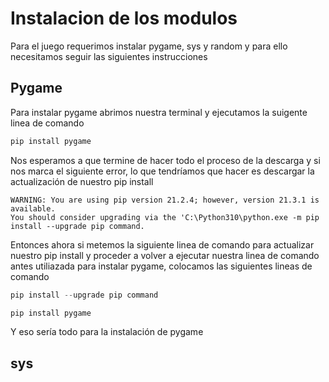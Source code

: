# Instalacion de los modulos
Para el juego requerimos instalar pygame, sys y random y para ello necesitamos seguir las siguientes instrucciones
## **Pygame**
Para instalar pygame abrimos nuestra terminal y ejecutamos la suigente linea de comando 
```python
pip install pygame
```
Nos esperamos a que termine de hacer todo el proceso de la descarga y si nos marca el siguiente error, lo que tendríamos que hacer es descargar la actualización de nuestro pip install
```
WARNING: You are using pip version 21.2.4; however, version 21.3.1 is available. 
You should consider upgrading via the 'C:\Python310\python.exe -m pip install --upgrade pip command.
```
Entonces ahora si metemos la siguiente linea de comando para actualizar nuestro pip install y proceder a volver a ejecutar nuestra linea de comando antes utiliazada para instalar pygame, colocamos las siguientes lineas de comando
``` python
pip install --upgrade pip command

pip install pygame
```

Y eso sería todo para la instalación de pygame

## **sys**
